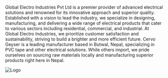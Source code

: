 Global Electro Industries Pvt Ltd is a premier provider of advanced electrical solutions and renowned for its innovative approach and superior quality. Established with a vision to lead the industry, we specialize in designing, manufacturing, and delivering a wide range of electrical products that cater to various sectors including residential, commercial, and industrial. At Global Electro Industries, we prioritize customer satisfaction and sustainability, striving to build a brighter and more efficient future. Cervo Geyser is a leading manufacturer based in Butwal, Nepal, specializing in PVC tape and other electrical solutions. While others import, we pride ourselves on sourcing raw materials locally and manufacturing superior products right here in Nepal.


![Logo](https://github.com/RohanShrstha/Global-Electro/blob/main/screencapture-127-0-0-1-5502-2024-08-01-17_07_21.png)

